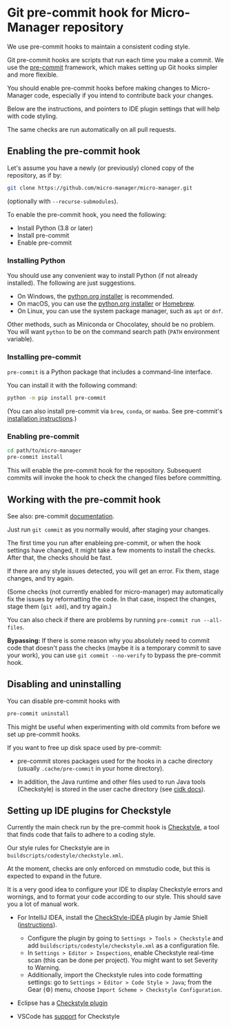# Git pre-commit hook for Micro-Manager repository

We use pre-commit hooks to maintain a consistent coding style.

Git pre-commit hooks are scripts that run each time you make a commit. We use
the [pre-commit](https://pre-commit.com/) framework, which makes setting up Git
hooks simpler and more flexible.

You should enable pre-commit hooks before making changes to Micro-Manager code,
especially if you intend to contribute back your changes.

Below are the instructions, and pointers to IDE plugin settings that will help
with code styling.

The same checks are run automatically on all pull requests.

## Enabling the pre-commit hook

Let's assume you have a newly (or previously) cloned copy of the repository, as
if by:

```sh
git clone https://github.com/micro-manager/micro-manager.git
```

(optionally with `--recurse-submodules`).

To enable the pre-commit hook, you need the following:

- Install Python (3.8 or later)
- Install pre-commit
- Enable pre-commit

### Installing Python

You should use any convenient way to install Python (if not already installed).
The following are just suggestions.

- On Windows, the [python.org
  installer](https://www.python.org/downloads/windows/) is recommended.
- On macOS, you can use the [python.org
  installer](https://www.python.org/downloads/macos/) or
  [Homebrew](https://brew.sh/).
- On Linux, you can use the system package manager, such as `apt` or `dnf`.

Other methods, such as Miniconda or Chocolatey, should be no problem. You will
want `python` to be on the command search path (`PATH` environment variable).

### Installing pre-commit

`pre-commit` is a Python package that includes a command-line interface.

You can install it with the following command:
```sh
python -m pip install pre-commit
```

(You can also install pre-commit via `brew`, `conda`, or `mamba`. See
pre-commit's [installation instructions](https://pre-commit.com/#install).)

### Enabling pre-commit

```sh
cd path/to/micro-manager
pre-commit install
```

This will enable the pre-commit hook for the repository. Subsequent commits
will invoke the hook to check the changed files before committing.

## Working with the pre-commit hook

See also: pre-commit [documentation](https://pre-commit.com/#usage).

Just run `git commit` as you normally would, after staging your changes.

The first time you run after enableing pre-commit, or when the hook settings
have changed, it might take a few moments to install the checks. After that,
the checks should be fast.

If there are any style issues detected, you will get an error. Fix them, stage
changes, and try again.

(Some checks (not currently enabled for micro-manager) may automatically fix
the issues by reformatting the code. In that case, inspect the changes, stage
them (`git add`), and try again.)

You can also check if there are problems by running `pre-commit run --all-files`.

**Bypassing:** If there is some reason why you absolutely need to commit code
that doesn't pass the checks (maybe it is a temporary commit to save your
work), you can use `git commit --no-verify` to bypass the pre-commit hook.

## Disabling and uninstalling

You can disable pre-commit hooks with

```sh
pre-commit uninstall
```

This might be useful when experimenting with old commits from before we set up
pre-commit hooks.

If you want to free up disk space used by pre-commit:

- pre-commit stores packages used for the hooks in a cache directory (usually
  `.cache/pre-commit` in your home directory).

- In addition, the Java runtime and other files used to run Java tools
  (Checkstyle) is stored in the user cache directory (see [cjdk
  docs](https://cachedjdk.github.io/cjdk/latest/cachedir.html)).

## Setting up IDE plugins for Checkstyle

Currently the main check run by the pre-commit hook is
[Checkstyle](https://checkstyle.org/), a tool that finds code that fails to
adhere to a coding style.

Our style rules for Checkstyle are in `buildscripts/codestyle/checkstyle.xml`.

At the moment, checks are only enforced on mmstudio code, but this is expected
to expand in the future.

It is a very good idea to configure your IDE to display Checkstyle errors and
wornings, and to format your code according to our style. This should save you
a lot of manual work.

- For IntelliJ IDEA, install the
  [CheckStyle-IDEA](https://plugins.jetbrains.com/plugin/1065-checkstyle-idea)
  plugin by Jamie Shiell
  ([instructions](https://github.com/jshiell/checkstyle-idea/blob/main/README.md)).
  - Configure the plugin by going to `Settings > Tools > Checkstyle` and add
    `buildscripts/codestyle/checkstyle.xml` as a configuration file.
  - In `Settings > Editor > Inspections`, enable Checkstyle real-time scan
    (this can be done per project). You might want to set Severity to Warning.
  - Additionally, import the Checkstyle rules into code formatting settings: go
    to `Settings > Editor > Code Style > Java`; from the Gear (⚙️) menu, choose
    `Import Scheme > Checkstyle Configuration`.

- Eclipse has a [Checkstyle plugin](https://checkstyle.org/eclipse-cs/)

- VSCode has [support](https://code.visualstudio.com/docs/java/java-linting)
  for Checkstyle
